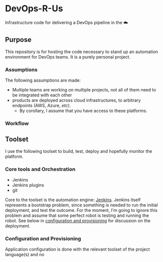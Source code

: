 # DevOps-R-Us

Infrastructure code for delivering a DevOps pipeline in the ☁️

## Purpose

This repository is for hosting the code necessary to stand up an automation environment for DevOps teams.
It is a purely personal project.

### Assumptions

The following assumptions are made:

- Multiple teams are working on multiple projects, not all of them need to be integrated with each other
- products are deployed across cloud infrastructures, to arbitrary endpoints (AWS, Azure, _etc_).
  - By corollary, I assume that you have access to these platforms.

### Workflow

<!-- insert workflow diagrams here -->

## Toolset

I use the following toolset to build, test, deploy and hopefully monitor the platform.

### Core tools and Orchestration

- Jenkins
- Jenkins plugins
- git

Core to the toolset is the automation engine: [Jenkins](https://jenkins.io).
Jenkins itself represents a bootstrap problem, since something is needed to run the initial deployment, and test the outcome.
For the moment, I'm going to ignore this problem and assume that some perfect robot is testing and running the robot.
See below in [configuration and provisioning](#configuration-and-provisioning) for discussion on the deployment.

### Configuration and Provisioning

Application configuration is done with the relevant toolset of the project language(s) and no
